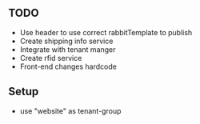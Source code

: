 <h2>TODO</h2>

<ul>
  <li>Use header to use correct rabbitTemplate to publish</li>
  <li>Create shipping info service</li>
  <li>Integrate with tenant manger</li>
  <li>Create rfid service</li>
  <li>Front-end changes hardcode</li>
</ul>

<h2>Setup</h2>
<ul>
  <li>use "website" as tenant-group</li>
</ul>
